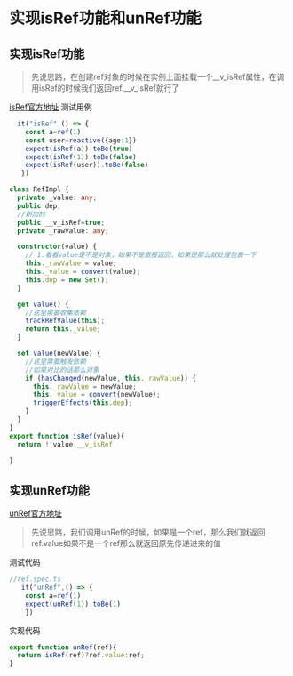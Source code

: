 # 实现isRef功能和unRef功能

## 实现isRef功能

> 先说思路，在创建ref对象的时候在实例上面挂载一个__v_isRef属性，在调用isRef的时候我们返回ref.__v_isRef就行了

[isRef官方地址](https://vuejs.org/api/reactivity-utilities.html#isref)
测试用例

```typescript
  it("isRef",() => { 
    const a=ref(1)
    const user=reactive({age:1})
    expect(isRef(a)).toBe(true)
    expect(isRef(1)).toBe(false)
    expect(isRef(user)).toBe(false)
   })
```

```typescript
class RefImpl {
  private _value: any;
  public dep;
  //新加的
  public __v_isRef=true;
  private _rawValue: any;

  constructor(value) {
    // 1.看看value是不是对象，如果不是直接返回，如果是那么就处理包裹一下
    this._rawValue = value;
    this._value = convert(value);
    this.dep = new Set();
  }

  get value() {
    //这里需要收集依赖
    trackRefValue(this);
    return this._value;
  }

  set value(newValue) {
    //这里需要触发依赖
    //如果对比的话那么对象
    if (hasChanged(newValue, this._rawValue)) {
      this._rawValue = newValue;
      this._value = convert(newValue);
      triggerEffects(this.dep);
    }
  }
}
export function isRef(value){
  return !!value.__v_isRef

}

```

## 实现unRef功能

[unRef官方地址](https://vuejs.org/api/reactivity-utilities.html#unref)

> 先说思路，我们调用unRef的时候，如果是一个ref，那么我们就返回ref.value如果不是一个ref那么就返回原先传递进来的值

测试代码

```typescript
//ref.spec.ts
   it("unRef",() => { 
    const a=ref(1)
    expect(unRef(1)).toBe(1)
    })
```

实现代码

```typescript
export function unRef(ref){
  return isRef(ref)?ref.value:ref;
}
```
